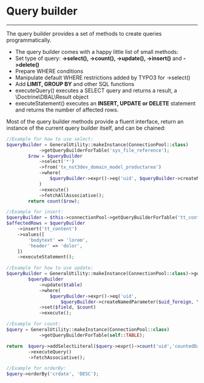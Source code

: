 # Query builder

---
The query builder provides a set of methods to create queries programmatically.

* The query builder comes with a happy little list of small methods:
* Set type of query: **->select(), ->count(), ->update(), ->insert()** and **->delete()**
* Prepare WHERE conditions
* Manipulate default WHERE restrictions added by TYPO3 for ->select()
* Add **LIMIT, GROUP BY** and other SQL functions
* executeQuery() executes a SELECT query and returns a result, a \Doctrine\DBAL\Result object
* executeStatement() executes an **INSERT, UPDATE or DELETE** statement and returns the number of affected rows.

Most of the query builder methods provide a fluent interface, return an instance of the current query builder itself, and can be chained:

```php
//Example for how to use select:
$queryBuilder = GeneralUtility::makeInstance(ConnectionPool::class)
            ->getQueryBuilderForTable('sys_file_reference');
        $row = $queryBuilder
            ->select('*')
            ->from('tx_nst3dev_domain_model_productarea')
            ->where(
                $queryBuilder->expr()->eq('uid', $queryBuilder->createNamedParameter($uid, \PDO::PARAM_INT)),
            )
            ->execute()
            ->fetchAllAssociative();
        return count($row);
```

```php
//Example for insert:
$queryBuilder = $this->connectionPool->getQueryBuilderForTable('tt_content');
$affectedRows = $queryBuilder
    ->insert('tt_content')
    ->values([
        'bodytext' => 'lorem',
        'header' => 'dolor',
    ])
    ->executeStatement();
```

```php
//Example for how to use update:
$queryBuilder = GeneralUtility::makeInstance(ConnectionPool::class)->getQueryBuilderForTable($table);
        $queryBuilder
            ->update($table)
            ->where(
                $queryBuilder->expr()->eq('uid',
                    $queryBuilder->createNamedParameter($uid_foreign, \PDO::PARAM_INT)))
            ->set($field, $count)
            ->execute();
```

```php
//Example for count:
$query = GeneralUtility::makeInstance(ConnectionPool::class)
            ->getQueryBuilderForTable(self::TABLE);

return  $query->addSelectLiteral($query->expr()->count('uid','countedData'))
        ->executeQuery()
        ->fetchAssociative();
```

```php
//Example for orderBy:
$query->orderBy('crdate', 'DESC');
```



